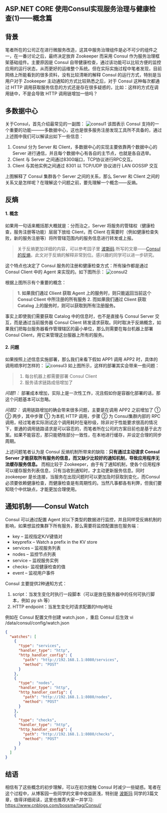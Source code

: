 ## ASP.NET CORE 使用Consul实现服务治理与健康检查(1)——概念篇

## 背景
笔者所在的公司正在进行微服务改造，这其中服务治理组件是必不可少的组件之一，在一番讨论之后，最终决定放弃 Zookeeper 而采用 Consul 作为服务治理框架基础组件。主要原因是 Consul 自带健康检查，通过该功能可以比较方便的监控应用的运行状态，从而更好的运维整个系统。但在实际实施过程中笔者发现，目前网络上所能看到的很多资料，没有比较清晰的解释 Consul 的运行方式，特别是当用户对于 Zookeeper 主动通知的方式比较熟悉之后，对于 Consul 这种每次都通过 HTTP 调用获取服务信息的方式还是存在很多疑惑的，比如：这样的方式在调用链中，不是会导致 HTTP 调用链增加一倍吗？

## 多数据中心
关于Consul，首先介绍最常见的一副图：
![consul1](/img/consul1.png)
该图表示 Consul 支持的一个重要的功能———多数据中心，这也是很多服务注册发现工具所不具备的，通过上述图中我们可以解读出如下一些信息：
1. Cosnul 分为 Server 和 Client，多数据中心的实现主要依靠两个数据中心的 Server 进行通信，并且每个数据中心有各自的主节点，也就是各自选举。
2. Client 与 Server 之间通过8300端口，TCP协议进行RPC交互。
3. Client 与其他实例之间通过 8301 以 TCP/UDP 协议进行 LAN GOSSIP 交互

上图解释了 Consul 集群各个 Server 之间的关系，那么 Server 和 Client 之间的关系又是怎样呢？在理解这个问题之前，要先理解一个概念——反熵。

## 反熵

#### 1. 概念
如果用一句话来概括那大概就是：分而治之，Server 将服务的管辖权（健康检查，服务注册等功能）层层下放给 Client，而 Client 在需要时（例如健康检查失败，新的服务注册等）将所管辖范围内的服务信息进行转发或上报。

>关于反熵更加详细的内容，可以参考园子里 [波斯码](https://www.cnblogs.com/bossma/tag/Consul/) 所写的文章——[Consul的反熵](https://www.cnblogs.com/bossma/p/11354245.html)，此文对于反熵的解释非常到位。感兴趣的同学可以进一步研究。

这个特点也决定了 Consul 服务的注册和健康检查方式：所有操作都是通过 Consul Client 中的 Agent 来实现的。如下图所示：
![consul2](/img/consul2.png)

根据上图所示有个重要的概念：
> **1. 如果我们通过 Client 获取 Agent 上的服务时，则只能返回当前这个 Consul Client 中所注册的所有服务**
> **2. 而如果我们通过 Client 获取 Catalog 上的服务时，则可以获取到所有注册服务。**

事实上即使我们需要获取 Catalog 中的信息时，也不是直接与 Consul Server 交互，而是通过当前服务器 Consul Client 转发请求获取。同时取决于反熵概念，如果我们把每台服务器看作管理辖区的最小单位，那么则需要在每台机器上部署 Consul Client，用它来管理这台服器上所有的服务。

#### 2. 问题
如果按照上述信息实施部署，那么我们来看下假如 APP1 调用 APP2 时，具体的调用顺序时怎样的：
![consul3](/img/consul3.png)
如上图所示，这样的部署其实会带来一些问题：
>1. 每台机器上都需要部署 Consul Client
>2. 服务请求链路成倍增加了

*问题1：* 部署成本增加，实际上是一次性工作，况且假如你是容器化部署的话，那这个问题基本可以忽略。

*问题2：* 调用链路增加的确会带来很多问题，主要是在调用 APP2 之前增加了 ① ② 两步，其中步骤 ① 为本机 HTTP 调用，步骤 ② 为 Consul集群内部的 RPC 调用，经过笔者实际测试这个调用耗时在毫秒级，除非对于性能要求很高的情况下，普通的调用链路请求是可以容忍的，而笔者所在公司的方案目前也是基于此方案。如果不能容忍，那只能牺牲部分一致性，在本地进行缓存，并设定合理的同步周期。

上述问题笔者认为是 Consul 反熵机制所带来的缺陷：**只有通过主动请求 Consul Server 才能获取所有服务的信息，而又缺少比较好的通知机制，导致应用程序无法缓存服务信息。** 而相比较于 Zookeeper，由于有了通知机制，使各个应用程序可以缓存服务列表信息，只有当收到通知时，才主动更新服务信息。同时 zookeeper 是长连接，当服务在出现问题时可以更加及时获取到变化，而Consul 必须要依赖健康检查，而健康检查是有周期性的。当然凡事都各有利弊，但我们要知晓个中优缺点，才能更加合理使用。

## 通知机制——Consul Watch
Consul 可以通过配置 Agent 对以下类型的数据进行监控，并且同样受反熵机制的影响，如果想监控集群下所有服务，那么需要将监控配置放在服务端：
+ key – 监视指定K/V键值对
+ keyprefix – Watch a prefix in the KV store
+ services – 监视服务列表
+ nodes – 监控节点列表
+ service – 监视服务实例
+ checks- 监视健康检查的值
+ event – 监视用户事件

Consul 主要提供2种通知方式：
1. script：当发生变化时执行一段脚本（可以是放在服务器中的任何可执行脚本，例如 py sh 等）
2. HTTP endpoint：当发生变化时请求配置的http地址

例如在 Consul 配置文件创建 watch.json ，重启 Consul 后生效
vi /data/consul/config/watch.json
``` json
{
  "watches": [
    {
      "type": "services",
      "handler_type": "http",
      "http_handler_config": {
        "path": "http://192.168.1.1:8080/services",
        "method": "POST"
      }
    },
    {
      "type": "nodes",
      "handler_type": "http",
      "http_handler_config": {
        "path": "http://192.168.1.1:8080/nodes",
        "method": "POST"
      }
    },
    {
      "type": "checks",
      "handler_type": "http",
      "http_handler_config": {
        "path": "http://192.168.1.1:8080/checks",
        "method": "POST"
      }
    }
  ]
}
```

## 结语

相信有了这些概念的初步理解，可以在初次接触 Consul 时减少一些疑惑。笔者在这个过程中，从博客园一些同学的文章中收益匪浅，特别是 [波斯玛](https://www.cnblogs.com/bossma/) 同学的3篇文章，值得详细阅读，这里也推荐大家一并学习:
https://www.cnblogs.com/bossma/tag/Consul/